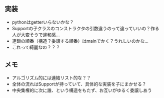 ## 実装
- pythonはgetterいらないかな？
- Supportの子クラスのコンストラクタの引数違うのって違っていいの？作る人が大変そうで違和感…
- 連鎖の順番（構造？委譲する順番）はmainでかく？うれしいのかな…
- これって綺麗なの？？？

## メモ
- アルゴリズム的には連結リスト的な？？
- 全体の流れはSupportが持っていて、具体的な実装を子にまかせる？
- 中央集権的に次に誰、という構造をもたず、お互いがゆるく委譲しあう
